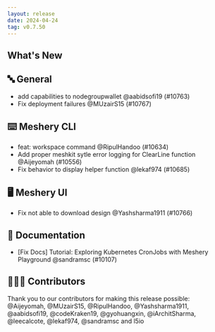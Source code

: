 ```yaml
---
layout: release
date: 2024-04-24
tag: v0.7.50
---
```


## What's New
## 🔤 General
- add capabilities to nodegroupwallet @aabidsofi19 (#10763)
- Fix deployment failures @MUzairS15 (#10767)

## ⌨️ Meshery CLI

- feat: workspace command @RipulHandoo (#10634)
- Add proper meshkit sytle error logging for ClearLine function @Aijeyomah (#10556)
- Fix behavior to display helper function @lekaf974 (#10685)

## 🖥 Meshery UI

- Fix not able to download design @Yashsharma1911 (#10766)

## 📖 Documentation

- [Fix Docs] Tutorial: Exploring Kubernetes CronJobs with Meshery Playground @sandramsc (#10107)

## 👨🏽‍💻 Contributors

Thank you to our contributors for making this release possible:
@Aijeyomah, @MUzairS15, @RipulHandoo, @Yashsharma1911, @aabidsofi19, @codeKraken19, @gyohuangxin, @iArchitSharma, @leecalcote, @lekaf974, @sandramsc and l5io
